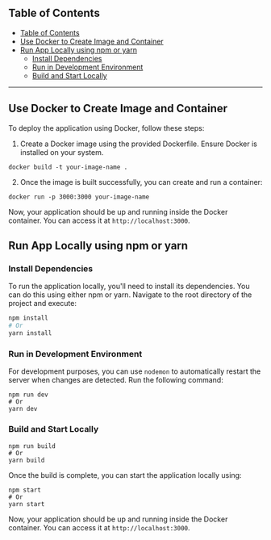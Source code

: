 
## Table of Contents
- [Table of Contents](#table-of-contents)
- [Use Docker to Create Image and Container](#use-docker-to-create-image-and-container)
- [Run App Locally using npm or yarn](#run-app-locally-using-npm-or-yarn)
  - [Install Dependencies](#install-dependencies)
  - [Run in Development Environment](#run-in-development-environment)
  - [Build and Start Locally](#build-and-start-locally)

---

## Use Docker to Create Image and Container
To deploy the application using Docker, follow these steps:

1. Create a Docker image using the provided Dockerfile. Ensure Docker is installed on your system.
```
docker build -t your-image-name .
```
2. Once the image is built successfully, you can create and run a container:
```
docker run -p 3000:3000 your-image-name
```
Now, your application should be up and running inside the Docker container. You can access it at `http://localhost:3000`.

## Run App Locally using npm or yarn

### Install Dependencies
To run the application locally, you'll need to install its dependencies. You can do this using either npm or yarn. Navigate to the root directory of the project and execute:

```bash
npm install
# Or
yarn install
```

### Run in Development Environment
For development purposes, you can use `nodemon` to automatically restart the server when changes are detected. Run the following command:
```
npm run dev
# Or
yarn dev
```
### Build and Start Locally
```
npm run build
# Or
yarn build
```
Once the build is complete, you can start the application locally using:
```
npm start
# Or
yarn start
```
Now, your application should be up and running inside the Docker container. You can access it at `http://localhost:3000`.
